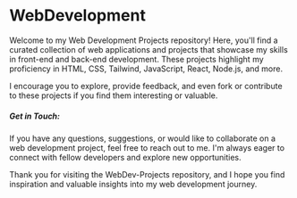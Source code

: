 # WebDevelopment

Welcome to my Web Development Projects repository! Here, you'll find a curated collection of web applications and projects that showcase my skills in front-end and back-end development. These projects highlight my proficiency in HTML, CSS, Tailwind, JavaScript, React, Node.js, and more.

I encourage you to explore, provide feedback, and even fork or contribute to these projects if you find them interesting or valuable.

##### Get in Touch:

If you have any questions, suggestions, or would like to collaborate on a web development project, feel free to reach out to me. I'm always eager to connect with fellow developers and explore new opportunities.

Thank you for visiting the WebDev-Projects repository, and I hope you find inspiration and valuable insights into my web development journey.
